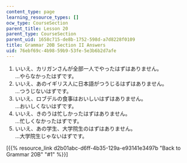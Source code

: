 ```yaml
---
content_type: page
learning_resource_types: []
ocw_type: CourseSection
parent_title: Lesson 20
parent_type: CourseSection
parent_uid: 1658c715-de8b-1752-598d-a7d8228f0109
title: Grammar 20B Section II Answers
uid: 76ebf69c-4b98-59b9-53fe-5e3b6b2d7afe
---
```


1.  いいえ、カリガンさんが全部一人でやったはずはありません。  
    …やらなかったはずです。
2.  いいえ、あのイギリス人に日本語がつうじるはずはありません。  
    …つうじないはずです。
3.  いいえ、ロブデルの食事はおいしいはずはありません。  
    …おいしくないはずです。
4.  いいえ、きのうは忙しかったはずはありません。  
    …忙しくなかったはずです。
5.  いいえ、あの学生、大学院生のはずはありません。  
    …大学院生じゃないはずです。

\[{{% resource_link d2b01abc-d6ff-4b35-129a-e93141e3497b "Back to Grammar 20B" "#1" %}}\]